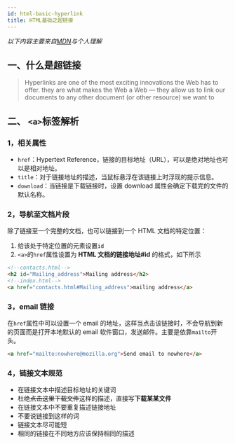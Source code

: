 ```yaml
---
id: html-basic-hyperlink
title: HTML基础之超链接
---
```


_以下内容主要来自[MDN](https://developer.mozilla.org/en-US/docs/Learn/HTML/Introduction_to_HTML/Creating_hyperlinks)与个人理解_

## 一、什么是超链接

> Hyperlinks are one of the most exciting innovations the Web has to offer.
> they are what makes the Web a Web — they allow us to link our documents to any other document (or other resource) we want to

## 二、 `<a>`标签解析

### 1，相关属性

- `href`：Hypertext Reference，链接的目标地址（URL），可以是绝对地址也可以是相对地址。
- `title`：对于链接地址的描述，当鼠标悬浮在该链接上时浮现的提示信息。
- `download`：当链接是下载链接时，设置 download 属性会确定下载完的文件的默认名称。

### 2，导航至文档片段

除了链接至一个完整的文档，也可以链接到一个 HTML 文档的特定位置：

1. 给该处于特定位置的元素设置`id`
2. `<a>`的`href`属性设置为 **HTML 文档的链接地址#id** 的格式，如下所示

```HTML
<!--contacts.html-->
<h2 id="Mailing_address">Mailing address</h2>
<!--index.html-->
<a href="contacts.html#Mailing_address">mailing address</a>
```

### 3，email 链接

在`href`属性中可以设置一个 email 的地址，这样当点击该链接时，不会导航到新的页面而是打开本地默认的 email 软件窗口，发送邮件。主要是依靠`mailto`开头。

```HTML
<a href="mailto:nowhere@mozilla.org">Send email to nowhere</a>
```

### 4，链接文本规范

- 在链接文本中描述目标地址的关键词
- 杜绝~~点击这里下载文件~~这样的描述，直接写**下载某某文件**
- 在链接文本中不要重复描述链接地址
- 不要说链接到这样的词
- 链接文本尽可能短
- 相同的链接在不同地方应该保持相同的描述
